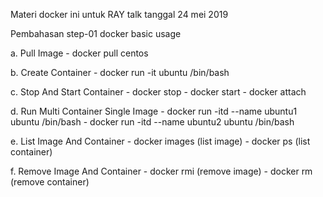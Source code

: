 Materi docker ini untuk RAY talk tanggal 24 mei 2019

Pembahasan step-01 docker basic usage

a. Pull Image
	- docker pull centos

b. Create Container
	- docker run -it ubuntu /bin/bash

c. Stop And Start Container
	- docker stop <name container>
	- docker start <name container>
	- docker attach <name container>

d. Run Multi Container Single Image
	- docker run -itd --name ubuntu1 ubuntu /bin/bash
	- docker run -itd --name ubuntu2 ubuntu /bin/bash

e. List Image And Container
	- docker images <name container> (list image)
	- docker ps <name container> (list container)

f. Remove Image And Container
	- docker rmi <name container> (remove image)
	- docker rm <name container> (remove container)
